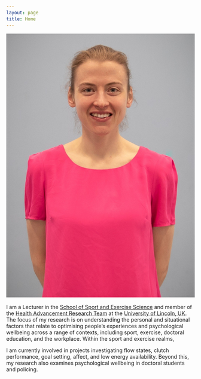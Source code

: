 ```yaml
---
layout: page
title: Home
---
```


![](images/logo.jpg)

I am a Lecturer in the [School of Sport and Exercise Science](https://www.lincoln.ac.uk/home/sport/) and member of the [Health Advancement Research Team](https://www.hartresearch.org.uk/) at the [University of Lincoln, UK](https://www.lincoln.ac.uk/home/). The focus of my research is on understanding the personal and situational factors that relate to optimising people’s experiences and psychological wellbeing across a range of contexts, including sport, exercise, doctoral education, and the workplace. Within the sport and exercise realms, 

I am currently involved in projects investigating flow states, clutch performance, goal setting, affect, and low energy availability. Beyond this, my research also examines psychological wellbeing in doctoral students and policing. 
